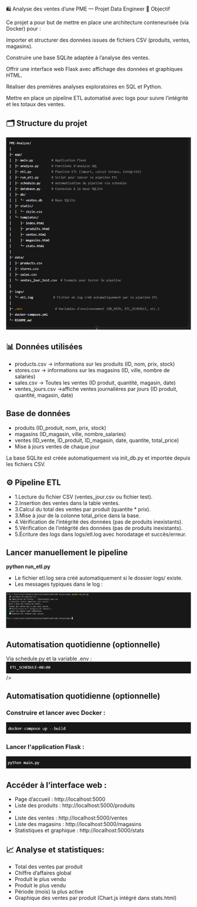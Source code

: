 🛍️ Analyse des ventes d’une PME — Projet Data Engineer
🎯 Objectif

Ce projet a pour but de mettre en place une architecture conteneurisée (via Docker) pour :

Importer et structurer des données issues de fichiers CSV (produits, ventes, magasins).

Construire une base SQLite adaptée à l’analyse des ventes.

Offrir une interface web Flask avec affichage des données et graphiques HTML.

Réaliser des premières analyses exploratoires en SQL et Python.

Mettre en place un pipeline ETL automatisé avec logs pour suivre l’intégrité et les totaux des ventes.


<H2>🗂️ Structure du projet</H2>
<img src="./image_Structure_Projet.png" alt="struture projet">

<H2>📊 Données utilisées </h2> 
<ul>
<li>products.csv → informations sur les produits (ID, nom, prix, stock)</li>
<li>stores.csv → informations sur les magasins (ID, ville, nombre de salariés)</li>
<li>sales.csv → Toutes les ventes (ID produit, quantité, magasin, date)</li>
<li>ventes_jours.csv →affiche  ventes journalières par jours (ID produit, quantité, magasin, date)</li>
</ul>

<H2>Base de données </h2> 
<ul>
<li>produits (ID_produit, nom, prix, stock)</li>
<li>magasins (ID_magasin, ville, nombre_salaries)</li>
<li>ventes (ID_vente, ID_produit, ID_magasin, date, quantite, total_price)</li>
<li>Mise à jours ventes de chaque jour</li>
</ul>
<p>La base SQLite est créée automatiquement via init_db.py et importée depuis les fichiers CSV. </p>

<H2> ⚙️ Pipeline ETL </h2> 
<ul>
<li>1.Lecture du fichier CSV (ventes_jour.csv ou fichier test).</li>
<li>2.Insertion des ventes dans la table ventes.</li>
<li>3.Calcul du total des ventes par produit (quantite * prix).</li>
<li>3.Mise à jour de la colonne total_price dans la base.</li>
<li>4.Vérification de l’intégrité des données (pas de produits inexistants).</li>
<li>5.Vérification de l’intégrité des données (pas de produits inexistants).</li>
<li>5.Écriture des logs dans logs/etl.log avec horodatage et succès/erreur.</li>
</ul>


<H2>Lancer manuellement le pipeline </H2>
<strong> python run_etl.py </strong>
<ul>
<li>Le fichier etl.log sera créé automatiquement si le dossier logs/ existe.</li>
<li> Les messages typiques dans le log :</li>
</ul> 
<img src="./console_Termianl.png"  alt ="consol de logs terminal" />

<H2>Automatisation quotidienne (optionnelle) </H2>
Via schedule.py et la variable .env :
<img src="./Schedule.png"  alt ="<img src="./Schedule.png"  alt ="" />
 />

<H2>Automatisation quotidienne (optionnelle) </H2>
<H3> Construire et lancer avec Docker : </H3>

<img src="./docker compose.png"  alt ="docker   " />
<H3> Lancer l'application Flask  : </H3>
<img src="./python main.py.png"  alt ="python main" />

<H2>Accéder à l’interface web :</H2> 
<ul> 
<li> Page d’accueil : http://localhost:5000</li>
<li> Liste des produits : http://localhost:5000/produits <li>
<li>Liste des ventes : http://localhost:5000/ventes </li>
<li>Liste des magasins : http://localhost:5000/magasins </li>
<li>Statistiques et graphique : http://localhost:5000/stats</li>
</ul> 


<H2>📈 Analyse et statistiques:</H2> 

<ul> 
<li>Total des ventes par produit </li>
<li>Chiffre d’affaires global</li>
<li>Produit le plus vendu </li>
<li>Produit le plus vendu </li>
<li> Période (mois) la plus active</li>
<li>Graphique des ventes par produit (Chart.js intégré dans stats.html)</li>
</ul> 



